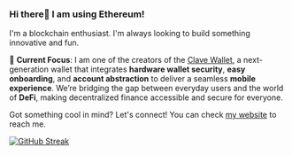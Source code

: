 ### Hi there👋 I am using Ethereum!

I'm a blockchain enthusiast. I'm always looking to build something innovative and fun.

🚀 **Current Focus**: I am one of the creators of the [Clave Wallet](https://getclave.io), a next-generation wallet that integrates **hardware wallet security**, **easy onboarding**, and **account abstraction** to deliver a seamless **mobile experience**. We’re bridging the gap between everyday users and the world of **DeFi**, making decentralized finance accessible and secure for everyone.

Got something cool in mind? Let's connect! You can check [my website](https://aalimsah.in) to reach me.

[![GitHub Streak](https://streak-stats.demolab.com/?user=DenverCoder1&theme=highcontrast)](https://git.io/streak-stats)
